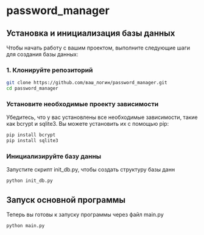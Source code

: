 # password_manager
## Установка и инициализация базы данных

Чтобы начать работу с вашим проектом, выполните следующие шаги для создания базы данных:

### 1. Клонируйте репозиторий

```bash
git clone https://github.com/ваш_логин/password_manager.git
cd password_manager
```
### Установите необходимые проекту зависимости
Убедитесь, что у вас установлены все необходимые зависимости, такие как bcrypt и sqlite3. Вы можете установить их с помощью pip:
``` bash
pip install bcrypt
pip install sqlite3
```
### Инициализируйте базу данны
Запустите скрипт init_db.py, чтобы создать структуру базы данн
``` bash
python init_db.py
```
## Запуск основной программы
Теперь вы готовы к запуску программы через файл main.py
``` bash
python main.py
```
